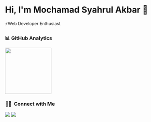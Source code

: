 # Hi, I'm Mochamad Syahrul Akbar 👋

⚡Web Developer Enthusiast

### 📊&nbsp;GitHub Analytics

<div style="display: block">
  <img height="153em" src="https://github-readme-stats-eight-theta.vercel.app/api?username=syahrulakbar&show_icons=true&theme=algolia&include_all_commits=true&count_private=true&hide=issues"/>
</div>

### 🤝🏻 &nbsp;Connect with Me

<p align="left">
<a href="https://www.linkedin.com/in/mochamad-syahrul-akbar/"><img src="https://img.shields.io/badge/-Mochamad%20Syahrul%20Akbar-0077B5?style=flat&logo=Linkedin&logoColor=white"/></a>
<a href="mailto:07tav2akbar@gmail.com"><img src="https://img.shields.io/badge/-07tav2akbar@gmail.com-D14836?style=flat&logo=Gmail&logoColor=white"/></a>
</p>
